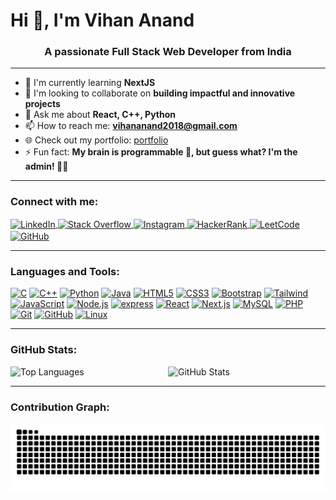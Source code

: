 # Hi 👋, I'm Vihan Anand

<h3 align="center">A passionate Full Stack Web Developer from India</h3>

---

- 🌱 I'm currently learning **NextJS**  
- 👯 I'm looking to collaborate on **building impactful and innovative projects**  
- 💬 Ask me about **React, C++, Python**  
- 📫 How to reach me: **vihananand2018@gmail.com**  
- 🌐 Check out my portfolio: [portfolio](https://personal-portfolio-hazel-five-23.vercel.app/)  
- ⚡ Fun fact: **My brain is programmable 🧠, but guess what? I'm the admin! 👩‍💻**

---

### Connect with me:

<p align="left">
  <a href="https://linkedin.com/in/vihan-anand-5bb36a282" target="blank">
    <img align="center" src="https://raw.githubusercontent.com/rahuldkjain/github-profile-readme-generator/master/src/images/icons/Social/linked-in-alt.svg" alt="LinkedIn" height="30" width="40" />
  </a>
  <a href="https://stackoverflow.com/users/23030521" target="blank">
    <img align="center" src="https://raw.githubusercontent.com/rahuldkjain/github-profile-readme-generator/master/src/images/icons/Social/stack-overflow.svg" alt="Stack Overflow" height="30" width="40" />
  </a>
  <a href="https://instagram.com/__._.vihan._.__" target="blank">
    <img align="center" src="https://raw.githubusercontent.com/rahuldkjain/github-profile-readme-generator/master/src/images/icons/Social/instagram.svg" alt="Instagram" height="30" width="40" />
  </a>
  <a href="https://www.hackerrank.com/vihananand2018" target="blank">
    <img align="center" src="https://raw.githubusercontent.com/rahuldkjain/github-profile-readme-generator/master/src/images/icons/Social/hackerrank.svg" alt="HackerRank" height="30" width="40" />
  </a>
  <a href="https://www.leetcode.com/vihan2004" target="blank">
    <img align="center" src="https://raw.githubusercontent.com/rahuldkjain/github-profile-readme-generator/master/src/images/icons/Social/leet-code.svg" alt="LeetCode" height="30" width="40" />
  </a>
  <a href="https://github.com/Vihananand" target="blank">
    <img align="center" src="https://img.icons8.com/ios-filled/100/ffffff/github--v1.png" alt="GitHub" width="35" height="35"/>
  </a>
</p>

---

### Languages and Tools:

<p align="left">
  <a href="https://www.cprogramming.com/" target="_blank"><img src="https://cdn.jsdelivr.net/gh/devicons/devicon/icons/c/c-original.svg" alt="C" width="40" height="40" /></a>
  <a href="https://www.w3schools.com/cpp/" target="_blank"><img src="https://cdn.jsdelivr.net/gh/devicons/devicon/icons/cplusplus/cplusplus-original.svg" alt="C++" width="40" height="40" /></a>
  <a href="https://www.python.org" target="_blank"><img src="https://cdn.jsdelivr.net/gh/devicons/devicon/icons/python/python-original.svg" alt="Python" width="40" height="40" /></a>
  <a href="https://www.java.com" target="_blank"><img src="https://cdn.jsdelivr.net/gh/devicons/devicon/icons/java/java-original.svg" alt="Java" width="40" height="40" /></a>
  <a href="https://www.w3.org/html/" target="_blank"><img src="https://cdn.jsdelivr.net/gh/devicons/devicon/icons/html5/html5-original.svg" alt="HTML5" width="40" height="40" /></a>
  <a href="https://www.w3schools.com/css/" target="_blank"><img src="https://cdn.jsdelivr.net/gh/devicons/devicon/icons/css3/css3-original.svg" alt="CSS3" width="40" height="40" /></a>
  <a href="https://getbootstrap.com" target="_blank"><img src="https://cdn.jsdelivr.net/gh/devicons/devicon/icons/bootstrap/bootstrap-original.svg" alt="Bootstrap" width="40" height="40" /></a>
  <a href="https://tailwindcss.com/" target="_blank"><img src="https://cdn.jsdelivr.net/gh/devicons/devicon/icons/tailwindcss/tailwindcss-original.svg" alt="Tailwind" width="40" height="40" /></a>
  <a href="https://developer.mozilla.org/en-US/docs/Web/JavaScript" target="_blank"><img src="https://cdn.jsdelivr.net/gh/devicons/devicon/icons/javascript/javascript-original.svg" alt="JavaScript" width="40" height="40" /></a>
  <a href="https://nodejs.org" target="_blank"><img src="https://icongr.am/devicon/nodejs-original.svg?size=128&color=83cd29" alt="Node.js" width="40" height="40" /></a>
  <a href="https://expressjs.com" target="_blank"><img src="https://icongr.am/devicon/express-original.svg?size=128&color=ffffff" alt="express" width="40" height="40"/></a>
  <a href="https://reactjs.org/" target="_blank"><img src="https://cdn.jsdelivr.net/gh/devicons/devicon/icons/react/react-original.svg" alt="React" width="40" height="40" /></a>
  <a href="https://nextjs.org/" target="_blank"><img src="https://cdn.jsdelivr.net/gh/devicons/devicon/icons/nextjs/nextjs-original.svg" alt="Next.js" width="40" height="40" /></a>
  <a href="https://www.mysql.com/" target="_blank"><img src="https://cdn.jsdelivr.net/gh/devicons/devicon/icons/mysql/mysql-original.svg" alt="MySQL" width="40" height="40" /></a>
  <a href="https://www.php.net" target="_blank"><img src="https://cdn.jsdelivr.net/gh/devicons/devicon/icons/php/php-original.svg" alt="PHP" width="40" height="40" /></a>
  <a href="https://git-scm.com/" target="_blank"><img src="https://cdn.jsdelivr.net/gh/devicons/devicon/icons/git/git-original.svg" alt="Git" width="40" height="40" /></a>
  <a href="https://www.github.com" target="_blank"><img src="https://img.icons8.com/ios-filled/100/ffffff/github--v1.png" alt="GitHub" width="40" height="40"/></a>
  <a href="https://www.linux.org/" target="_blank"><img src="https://cdn.jsdelivr.net/gh/devicons/devicon/icons/linux/linux-original.svg" alt="Linux" width="40" height="40" /></a>
</p>

---

### GitHub Stats:

<p>
  <img align="left" src="https://github-readme-stats.vercel.app/api/top-langs?username=Vihananand&show_icons=true&locale=en&layout=compact&theme=dracula" width="43%" alt="Top Languages"/>
  <img align="right" src="https://github-readme-stats.vercel.app/api?username=Vihananand&show_icons=true&locale=en&theme=dracula" width="50%" alt="GitHub Stats"/>
</p>

<br clear="both">

---

### Contribution Graph:

<img src="https://raw.githubusercontent.com/Vihananand/Vihananand/output/snake.svg" alt="Snake animation" />
